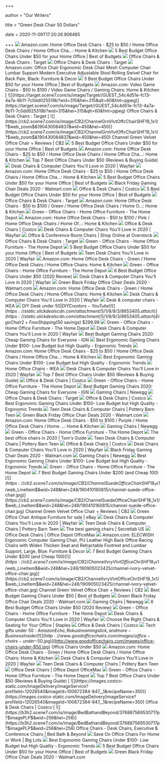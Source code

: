 +++
        
author = "Our Writers"
        
title = "Green Desk Chair 50 Dollars"
        
date = 2020-11-09T17:20:26.906485
        
+++
[ ![](https://m.media-amazon.com/images/I/71kyfRAudrL._AC_UL320_.jpg)](https://m.media-amazon.com/images/I/71kyfRAudrL._AC_UL320_.jpg) Amazon.com: Home Office Desk Chairs - $25 to $50 / Home Office Desk Chairs  / Home Office Cha...: Home & Kitchen
[ ![](https://i2.wp.com/www.bestofbudgets.com/wp-content/uploads/2018/05/OFM-Essentials-Collection-Plush-Office-CHair-Review.jpg?resize=694%2C1024&ssl=1)](https://i2.wp.com/www.bestofbudgets.com/wp-content/uploads/2018/05/OFM-Essentials-Collection-Plush-Office-CHair-Review.jpg?resize=694%2C1024&ssl=1) 5 Best Budget Office Chairs Under $50 for your Home Office | Best of Budgets
[ ![](https://target.scene7.com/is/image/Target//GUEST_9bba0261-1a73-4fb5-8ea2-882465d4c9e4?wid=315&hei=315&qlt=60&fmt=pjpeg)](https://target.scene7.com/is/image/Target//GUEST_9bba0261-1a73-4fb5-8ea2-882465d4c9e4?wid=315&hei=315&qlt=60&fmt=pjpeg) Office Chairs & Desk Chairs : Target
[ ![](https://target.scene7.com/is/image/Target//GUEST_ec0a79f1-d7ad-49a5-8e86-8e44f0423e8f?wid=315&hei=315&qlt=60&fmt=pjpeg)](https://target.scene7.com/is/image/Target//GUEST_ec0a79f1-d7ad-49a5-8e86-8e44f0423e8f?wid=315&hei=315&qlt=60&fmt=pjpeg) Office Chairs & Desk Chairs : Target
[ ![](https://m.media-amazon.com/images/I/61v2Wcz3VpL._AC_UL400_.jpg)](https://m.media-amazon.com/images/I/61v2Wcz3VpL._AC_UL400_.jpg) Amazon.com: Office Chair Ergonomic Desk Chair Mesh Computer Chair Lumbar  Support Modern Executive Adjustable Stool Rolling Swivel Chair for Back  Pain, Black: Furniture & Decor
[ ![](https://i0.wp.com/www.bestofbudgets.com/wp-content/uploads/2018/05/5-best-office-chairs-under-50.jpg?fit=783%2C450&ssl=1)](https://i0.wp.com/www.bestofbudgets.com/wp-content/uploads/2018/05/5-best-office-chairs-under-50.jpg?fit=783%2C450&ssl=1) 5 Best Budget Office Chairs Under $50 for your Home Office | Best of Budgets
[ ![](https://m.media-amazon.com/images/I/61UmfkXCncL._AC_UL320_.jpg)](https://m.media-amazon.com/images/I/61UmfkXCncL._AC_UL320_.jpg) Amazon.com: Video Game Chairs - $50 to $100 / Video Game Chairs / Gaming  Chairs: Home & Kitchen
[ ![](https://target.scene7.com/is/image/Target//GUEST_54c4d51e-fc13-4a7a-9b11-7c0dd025519b?wid=315&hei=315&qlt=60&fmt=pjpeg)](https://target.scene7.com/is/image/Target//GUEST_54c4d51e-fc13-4a7a-9b11-7c0dd025519b?wid=315&hei=315&qlt=60&fmt=pjpeg) Office Chairs & Desk Chairs : Target
[ ![](https://cb2.scene7.com/is/image/CB2/ChannelGrnVlvtOffcChairSHF19_1x1/?$web_zoom$&190430084837&wid=450&hei=450)](https://cb2.scene7.com/is/image/CB2/ChannelGrnVlvtOffcChairSHF19_1x1/?$web_zoom$&190430084837&wid=450&hei=450) Channel Green Velvet Office Chair + Reviews | CB2
[ ![](https://i1.wp.com/www.bestofbudgets.com/wp-content/uploads/2018/05/Furmax-Mid-Back-Office-Mesh-Chair-review.jpg?resize=1000%2C802&ssl=1)](https://i1.wp.com/www.bestofbudgets.com/wp-content/uploads/2018/05/Furmax-Mid-Back-Office-Mesh-Chair-review.jpg?resize=1000%2C802&ssl=1) 5 Best Budget Office Chairs Under $50 for your Home Office | Best of Budgets
[ ![](https://m.media-amazon.com/images/I/71ohGSWApfL._AC_UL320_.jpg)](https://m.media-amazon.com/images/I/71ohGSWApfL._AC_UL320_.jpg) Amazon.com: Home Office Desk Chairs - $25 to $50 / Home Office Desk Chairs  / Home Office Cha...: Home & Kitchen
[ ![](https://bestchairsreviews.com/wp-content/uploads/2020/06/best_office_chairs_under_50-300x225.jpg)](https://bestchairsreviews.com/wp-content/uploads/2020/06/best_office_chairs_under_50-300x225.jpg) Top 7 Best Office Chairs Under $50 (Reviews & Buying Guide)
[ ![](https://secure.img1-fg.wfcdn.com/im/04101391/resize-h600-w600%5Ecompr-r85/4148/4148964/Desk+Chairs.jpg)](https://secure.img1-fg.wfcdn.com/im/04101391/resize-h600-w600%5Ecompr-r85/4148/4148964/Desk+Chairs.jpg) Desk Chairs & Computer Chairs You'll Love in 2020 | Wayfair
[ ![](https://m.media-amazon.com/images/I/71xy41iQyzL._AC_UL320_.jpg)](https://m.media-amazon.com/images/I/71xy41iQyzL._AC_UL320_.jpg) Amazon.com: Home Office Desk Chairs - $25 to $50 / Home Office Desk Chairs  / Home Office Cha...: Home & Kitchen
[ ![](https://i1.wp.com/www.bestofbudgets.com/wp-content/uploads/2018/05/boss-office-products-task-chair-review.jpg?resize=930%2C710&ssl=1)](https://i1.wp.com/www.bestofbudgets.com/wp-content/uploads/2018/05/boss-office-products-task-chair-review.jpg?resize=930%2C710&ssl=1) 5 Best Budget Office Chairs Under $50 for your Home Office | Best of Budgets
[ ![](https://i5.walmartimages.com/asr/8afe81d5-2c94-4a63-a5a0-4379bfff9a79.435bab6736b4d8ffa6e1170519d06b5f.jpeg?odnHeight=200&odnWidth=200&odnBg=ffffff)](https://i5.walmartimages.com/asr/8afe81d5-2c94-4a63-a5a0-4379bfff9a79.435bab6736b4d8ffa6e1170519d06b5f.jpeg?odnHeight=200&odnWidth=200&odnBg=ffffff) Black Friday Gaming Chair Deals 2020 - Walmart.com
[ ![](https://images.costco-static.com/ImageDelivery/imageService?profileId=12026540&imageId=506166-847__1&recipeName=350)](https://images.costco-static.com/ImageDelivery/imageService?profileId=12026540&imageId=506166-847__1&recipeName=350) Office & Desk Chairs | Costco
[ ![](https://i2.wp.com/www.bestofbudgets.com/wp-content/uploads/2018/05/Furmax-Mid-Back-Office-Chair-review.jpg?resize=997%2C804&ssl=1)](https://i2.wp.com/www.bestofbudgets.com/wp-content/uploads/2018/05/Furmax-Mid-Back-Office-Chair-review.jpg?resize=997%2C804&ssl=1) 5 Best Budget Office Chairs Under $50 for your Home Office | Best of Budgets
[ ![](https://target.scene7.com/is/image/Target/GUEST_32213a15-979c-410c-8a93-80a5e2675f01?wid=315&hei=315&qlt=60&fmt=pjpeg)](https://target.scene7.com/is/image/Target/GUEST_32213a15-979c-410c-8a93-80a5e2675f01?wid=315&hei=315&qlt=60&fmt=pjpeg) Office Chairs & Desk Chairs : Target
[ ![](https://m.media-amazon.com/images/I/71Ktu6xS5cL._AC_UL320_.jpg)](https://m.media-amazon.com/images/I/71Ktu6xS5cL._AC_UL320_.jpg) Amazon.com: Home Office Desk Chairs - $50 to $100 / Green / Home Office  Desk Chairs / Home O...: Home & Kitchen
[ ![](https://images.homedepot-static.com/productImages/565d7633-ace9-4f78-b79e-eeaeec248775/svn/green-boyel-living-office-chairs-wf-hfsn-110g-64_1000.jpg)](https://images.homedepot-static.com/productImages/565d7633-ace9-4f78-b79e-eeaeec248775/svn/green-boyel-living-office-chairs-wf-hfsn-110g-64_1000.jpg) Green - Office Chairs - Home Office Furniture - The Home Depot
[ ![](https://m.media-amazon.com/images/I/61A8zsk+iIL._AC_UL320_.jpg)](https://m.media-amazon.com/images/I/61A8zsk+iIL._AC_UL320_.jpg) Amazon.com: Home Office Desk Chairs - $50 to $100 / Pink / Home Office Desk  Chairs / Home Of...: Home & Kitchen
[ ![](https://images.costco-static.com/ImageDelivery/imageService?profileId=12026540&imageId=305988-847__1&recipeName=350)](https://images.costco-static.com/ImageDelivery/imageService?profileId=12026540&imageId=305988-847__1&recipeName=350) Office & Desk Chairs | Costco
[ ![](https://secure.img1-fg.wfcdn.com/im/36124313/compr-r85/1236/123651416/default.jpg)](https://secure.img1-fg.wfcdn.com/im/36124313/compr-r85/1236/123651416/default.jpg) Desk Chairs & Computer Chairs You'll Love in 2020 | Wayfair
[ ![](https://ak1.ostkcdn.com/images/products/is/images/direct/526ff43ba17b1c9ade0424e48037ef7af99572e7/OVIOS-Cute-Desk-Chair-Plush-Velvet-Office-Chair-for-Home-or-Office%2CModern%2CComfortble-Nice-Task-Chair-for-Computer-Desk.jpg?imwidth=200&impolicy=medium)](https://ak1.ostkcdn.com/images/products/is/images/direct/526ff43ba17b1c9ade0424e48037ef7af99572e7/OVIOS-Cute-Desk-Chair-Plush-Velvet-Office-Chair-for-Home-or-Office%2CModern%2CComfortble-Nice-Task-Chair-for-Computer-Desk.jpg?imwidth=200&impolicy=medium) Office & Conference Room Chairs | Shop Online at Overstock
[ ![](https://target.scene7.com/is/image/Target/GUEST_2438430f-ffdb-4fd8-95a6-d7cc7389f7ad?wid=315&hei=315&qlt=60&fmt=pjpeg)](https://target.scene7.com/is/image/Target/GUEST_2438430f-ffdb-4fd8-95a6-d7cc7389f7ad?wid=315&hei=315&qlt=60&fmt=pjpeg) Office Chairs & Desk Chairs : Target
[ ![](https://images.homedepot-static.com/productImages/8871a544-04e1-4f43-a40c-acdc658936f8/svn/green-mesh-carnegy-avenue-ergonomic-chairs-cga-bl-270289-gr-hd-64_1000.jpg)](https://images.homedepot-static.com/productImages/8871a544-04e1-4f43-a40c-acdc658936f8/svn/green-mesh-carnegy-avenue-ergonomic-chairs-cga-bl-270289-gr-hd-64_1000.jpg) Green - Office Chairs - Home Office Furniture - The Home Depot
[ ![](https://i0.wp.com/www.bestofbudgets.com/wp-content/uploads/2018/05/Copy-of-best-office-chair-under-50-tall.jpg?resize=326%2C1024&ssl=1)](https://i0.wp.com/www.bestofbudgets.com/wp-content/uploads/2018/05/Copy-of-best-office-chair-under-50-tall.jpg?resize=326%2C1024&ssl=1) 5 Best Budget Office Chairs Under $50 for your Home Office | Best of Budgets
[ ![](https://secure.img1-fg.wfcdn.com/im/00363083/resize-h600-w600%5Ecompr-r85/4149/41495722/Teen+Desk+Chairs.jpg)](https://secure.img1-fg.wfcdn.com/im/00363083/resize-h600-w600%5Ecompr-r85/4149/41495722/Teen+Desk+Chairs.jpg) Teen Desk Chairs You'll Love in 2020 | Wayfair
[ ![](https://m.media-amazon.com/images/I/51DimGtfhYL._AC_UL320_.jpg)](https://m.media-amazon.com/images/I/51DimGtfhYL._AC_UL320_.jpg) Amazon.com: Home Office Desk Chairs - Green / Home Office Desk Chairs /  Home Office Chairs: Home & Kitchen
[ ![](https://images.homedepot-static.com/productImages/3d961faf-aa25-406e-87b7-aebfbf14a7e7/svn/green-flash-furniture-office-chairs-go2240gn-64_1000.jpg)](https://images.homedepot-static.com/productImages/3d961faf-aa25-406e-87b7-aebfbf14a7e7/svn/green-flash-furniture-office-chairs-go2240gn-64_1000.jpg) Green - Office Chairs - Home Office Furniture - The Home Depot
[ ![](https://i1.wp.com/overheardonconferencecalls.com/wp-content/uploads/2019/12/Yaheetech-Ergonomic-Office-Chair.jpg?fit=666%2C1024&ssl=1)](https://i1.wp.com/overheardonconferencecalls.com/wp-content/uploads/2019/12/Yaheetech-Ergonomic-Office-Chair.jpg?fit=666%2C1024&ssl=1) 6 Best Budget Office Chairs Under $50 (2020 Review)
[ ![](https://secure.img1-fg.wfcdn.com/im/62131931/compr-r85/1233/123331549/default.jpg)](https://secure.img1-fg.wfcdn.com/im/62131931/compr-r85/1233/123331549/default.jpg) Desk Chairs & Computer Chairs You'll Love in 2020 | Wayfair
[ ![](https://i5.walmartimages.com/asr/47dfad44-7667-4d9f-aaed-0132ef292012_2.3abea4dff7644ca54b863e503416cadb.jpeg?odnHeight=200&odnWidth=200&odnBg=ffffff)](https://i5.walmartimages.com/asr/47dfad44-7667-4d9f-aaed-0132ef292012_2.3abea4dff7644ca54b863e503416cadb.jpeg?odnHeight=200&odnWidth=200&odnBg=ffffff) Green Black Friday Office Chair Deals 2020 - Walmart.com
[ ![](https://m.media-amazon.com/images/I/81bZvn-3AmL._AC_UL320_.jpg)](https://m.media-amazon.com/images/I/81bZvn-3AmL._AC_UL320_.jpg) Amazon.com: Home Office Desk Chairs - Green / Home Office Desk Chairs /  Home Office Chairs: Home & Kitchen
[ ![](https://secure.img1-fg.wfcdn.com/im/11297099/compr-r85/9499/94996507/default.jpg)](https://secure.img1-fg.wfcdn.com/im/11297099/compr-r85/9499/94996507/default.jpg) Desk Chairs & Computer Chairs You'll Love in 2020 | Wayfair
[ ![](https://shop.static.ingka.ikea.com/category-images/Category_desk-chairs.jpg)](https://shop.static.ingka.ikea.com/category-images/Category_desk-chairs.jpg) Desk & computer chairs - IKEA
[ ![](https://i.ytimg.com/vi/9dWzupkBcNU/hqdefault.jpg)](https://i.ytimg.com/vi/9dWzupkBcNU/hqdefault.jpg) DIY Desk under $50 | DIY Creators - YouTube
[ ![](https://static.slickdealscdn.com/attachment/5/1/8/9/3/8653405.attach)](https://static.slickdealscdn.com/attachment/5/1/8/9/3/8653405.attach) ErgoChair 2 + Free Shipping ($50 savings) $299.99
[ ![](https://images.homedepot-static.com/productImages/0dd0a201-ff19-49ca-8cfd-9b3fd3fdbbd6/svn/neon-green-carnegy-avenue-gaming-chairs-cga-ch-270199-ne-hd-64_1000.jpg)](https://images.homedepot-static.com/productImages/0dd0a201-ff19-49ca-8cfd-9b3fd3fdbbd6/svn/neon-green-carnegy-avenue-gaming-chairs-cga-ch-270199-ne-hd-64_1000.jpg) Green - Office Chairs - Home Office Furniture - The Home Depot
[ ![](https://secure.img1-fg.wfcdn.com/im/84780297/compr-r85/1274/127462474/default.jpg)](https://secure.img1-fg.wfcdn.com/im/84780297/compr-r85/1274/127462474/default.jpg) Desk Chairs & Computer Chairs You'll Love in 2020 | Wayfair
[ ![](http://assets1.ignimgs.com/2018/06/20/bestgamingchairs-blogroll-1529525911135.jpg)](http://assets1.ignimgs.com/2018/06/20/bestgamingchairs-blogroll-1529525911135.jpg) Best Budget Gaming Chairs 2020: Cheap Gaming Chairs for Everyone - IGN
[ ![](http://ergonomictrends.com/wp-content/uploads/2018/08/Essentials-Racing-Style-Leather-Gaming-Chair-review.jpg)](http://ergonomictrends.com/wp-content/uploads/2018/08/Essentials-Racing-Style-Leather-Gaming-Chair-review.jpg) Best Ergonomic Gaming Chairs Under $100- Low Budget but High Quality -  Ergonomic Trends
[ ![](https://m.media-amazon.com/images/I/71FNyPh5iZL._AC_UL320_.jpg)](https://m.media-amazon.com/images/I/71FNyPh5iZL._AC_UL320_.jpg) Amazon.com: Home Office Desk Chairs - $25 to $50 / Home Office Desk Chairs  / Home Office Cha...: Home & Kitchen
[ ![](http://ergonomictrends.com/wp-content/uploads/2018/08/Merax-Ergonomic-High-Back-Gaming-Chair-review.jpg)](http://ergonomictrends.com/wp-content/uploads/2018/08/Merax-Ergonomic-High-Back-Gaming-Chair-review.jpg) Best Ergonomic Gaming Chairs Under $100- Low Budget but High Quality -  Ergonomic Trends
[ ![](https://www.ikea.com/us/en/images/products/loberget-blyskaer-swivel-chair-white__0806543_PE770241_S5.JPG?f=xxs)](https://www.ikea.com/us/en/images/products/loberget-blyskaer-swivel-chair-white__0806543_PE770241_S5.JPG?f=xxs) Home Office Chairs - IKEA
[ ![](https://secure.img1-fg.wfcdn.com/im/63847730/compr-r85/1233/123316547/default.jpg)](https://secure.img1-fg.wfcdn.com/im/63847730/compr-r85/1233/123316547/default.jpg) Desk Chairs & Computer Chairs You'll Love in 2020 | Wayfair
[ ![](https://bestchairsreviews.com/wp-content/uploads/2020/06/Furmax_Mid_Back_Desk_Office_Chair.jpg)](https://bestchairsreviews.com/wp-content/uploads/2020/06/Furmax_Mid_Back_Desk_Office_Chair.jpg) Top 7 Best Office Chairs Under $50 (Reviews & Buying Guide)
[ ![](https://mobilecontent.costco.com/live/resource/img/static-us-tiles/office-chairs.jpg)](https://mobilecontent.costco.com/live/resource/img/static-us-tiles/office-chairs.jpg) Office & Desk Chairs | Costco
[ ![](https://images.homedepot-static.com/productImages/d61cee7a-c462-4754-a778-b8f9697607dc/svn/rose-gold-osp-home-furnishings-office-chairs-luasa-v9-64_1000.jpg)](https://images.homedepot-static.com/productImages/d61cee7a-c462-4754-a778-b8f9697607dc/svn/rose-gold-osp-home-furnishings-office-chairs-luasa-v9-64_1000.jpg) Green - Office Chairs - Home Office Furniture - The Home Depot
[ ![](https://assets1.ignimgs.com/2019/12/02/DevokoErgonomic-Gaming-Chair1575321570836.jpg?width=150)](https://assets1.ignimgs.com/2019/12/02/DevokoErgonomic-Gaming-Chair1575321570836.jpg?width=150) Best Budget Gaming Chairs 2020: Cheap Gaming Chairs for Everyone - IGN
[ ![](https://c1.neweggimages.com/ProductImageCompressAll300/2T4-029X-00025-S05.jpg)](https://c1.neweggimages.com/ProductImageCompressAll300/2T4-029X-00025-S05.jpg) Gaming Chairs | Newegg
[ ![](https://target.scene7.com/is/image/Target//GUEST_908e5f27-4920-4eae-8d4f-44830dc1facf?wid=315&hei=315&qlt=60&fmt=pjpeg)](https://target.scene7.com/is/image/Target//GUEST_908e5f27-4920-4eae-8d4f-44830dc1facf?wid=315&hei=315&qlt=60&fmt=pjpeg) Office Chairs & Desk Chairs : Target
[ ![](https://mobilecontent.costco.com/live/resource/img/static-us-tiles/all-chairs.jpg)](https://mobilecontent.costco.com/live/resource/img/static-us-tiles/all-chairs.jpg) Office & Desk Chairs | Costco
[ ![](http://ergonomictrends.com/wp-content/uploads/2018/08/best-ergonomic-gaming-chair-under-100.jpg)](http://ergonomictrends.com/wp-content/uploads/2018/08/best-ergonomic-gaming-chair-under-100.jpg) Best Ergonomic Gaming Chairs Under $100- Low Budget but High Quality -  Ergonomic Trends
[ ![](https://www.pbteen.com/ptimgs/rk/images/dp/wcm/202038/0013/modern-slope-swivel-desk-chair-1-c.jpg)](https://www.pbteen.com/ptimgs/rk/images/dp/wcm/202038/0013/modern-slope-swivel-desk-chair-1-c.jpg) Teen Desk Chairs & Computer Chairs | Pottery Barn Teen
[ ![](https://i5.walmartimages.com/asr/7191d0ab-0a36-4ace-bff7-509813e135c4_1.0d1c88a111dbcd44a09845d873edaee1.jpeg?odnHeight=200&odnWidth=200&odnBg=ffffff)](https://i5.walmartimages.com/asr/7191d0ab-0a36-4ace-bff7-509813e135c4_1.0d1c88a111dbcd44a09845d873edaee1.jpeg?odnHeight=200&odnWidth=200&odnBg=ffffff) Green Black Friday Office Chair Deals 2020 - Walmart.com
[ ![](https://m.media-amazon.com/images/I/71P2bHLbHOL._AC_UL320_.jpg)](https://m.media-amazon.com/images/I/71P2bHLbHOL._AC_UL320_.jpg) Amazon.com: Home Office Desk Chairs - $50 to $100 / Purple / Home Office  Desk Chairs / Home ...: Home & Kitchen
[ ![](https://c1.neweggimages.com/ProductImageCompressAll300/2T4-01VY-00001-S04.jpg)](https://c1.neweggimages.com/ProductImageCompressAll300/2T4-01VY-00001-S04.jpg) Gaming Chairs | Newegg
[ ![](https://images.homedepot-static.com/productImages/95f1ccff-73af-4c22-b629-6c1cdd5c6521/svn/green-carnegy-avenue-ergonomic-chairs-cga-go-243651-gr-hd-64_1000.jpg)](https://images.homedepot-static.com/productImages/95f1ccff-73af-4c22-b629-6c1cdd5c6521/svn/green-carnegy-avenue-ergonomic-chairs-cga-go-243651-gr-hd-64_1000.jpg) Green - Office Chairs - Home Office Furniture - The Home Depot
[ ![](https://cdn.mos.cms.futurecdn.net/chg3AGHkpwVFcZeK26TKuA.jpg)](https://cdn.mos.cms.futurecdn.net/chg3AGHkpwVFcZeK26TKuA.jpg) The best office chairs in 2020 | Tom's Guide
[ ![](https://www.pbteen.com/ptimgs/rk/images/dp/wcm/202030/0011/distressed-velvet-aqua-pleated-swivel-desk-chair-1-c.jpg)](https://www.pbteen.com/ptimgs/rk/images/dp/wcm/202030/0011/distressed-velvet-aqua-pleated-swivel-desk-chair-1-c.jpg) Teen Desk Chairs & Computer Chairs | Pottery Barn Teen
[ ![](https://images.costco-static.com/ImageDelivery/imageService?profileId=12026540&imageId=2312303-847__1&recipeName=350)](https://images.costco-static.com/ImageDelivery/imageService?profileId=12026540&imageId=2312303-847__1&recipeName=350) Office & Desk Chairs | Costco
[ ![](https://secure.img1-fg.wfcdn.com/im/86099349/resize-h310-w310%5Ecompr-r85/9467/94673012/mila-task-chair.jpg)](https://secure.img1-fg.wfcdn.com/im/86099349/resize-h310-w310%5Ecompr-r85/9467/94673012/mila-task-chair.jpg) Desk Chairs & Computer Chairs You'll Love in 2020 | Wayfair
[ ![](https://i5.walmartimages.com/asr/26a1b339-6032-495a-90e6-5246599893a7_1.896558ee30516fcfdfba1cf9578fff01.jpeg?odnHeight=200&odnWidth=200&odnBg=ffffff)](https://i5.walmartimages.com/asr/26a1b339-6032-495a-90e6-5246599893a7_1.896558ee30516fcfdfba1cf9578fff01.jpeg?odnHeight=200&odnWidth=200&odnBg=ffffff) Black Friday Gaming Chair Deals 2020 - Walmart.com
[ ![](https://c1.neweggimages.com/ProductImageCompressAll300/AKUYS201022Q6uuN.jpg)](https://c1.neweggimages.com/ProductImageCompressAll300/AKUYS201022Q6uuN.jpg) Gaming Chairs | Newegg
[ ![](http://ergonomictrends.com/wp-content/uploads/2018/08/Furmax-Gaming-Chair-High-Back-review.jpg)](http://ergonomictrends.com/wp-content/uploads/2018/08/Furmax-Gaming-Chair-High-Back-review.jpg) Best Ergonomic Gaming Chairs Under $100- Low Budget but High Quality -  Ergonomic Trends
[ ![](https://images.homedepot-static.com/catalog/productImages/300/50/50a1a285-e4ec-4356-b571-ed7b7e2a69bc_300.jpg)](https://images.homedepot-static.com/catalog/productImages/300/50/50a1a285-e4ec-4356-b571-ed7b7e2a69bc_300.jpg) Green - Office Chairs - Home Office Furniture - The Home Depot
[ ![](https://m.media-amazon.com/images/I/41FkTPZpKlL.jpg)](https://m.media-amazon.com/images/I/41FkTPZpKlL.jpg) 7 Best Budget Gaming Chairs Under $200 (and Cheap $100)
[ ![](https://cb2.scene7.com/is/image/CB2/ChannelSuedeOfficeChairSHF18_1x1/$web_LineItem$&wid=248&hei=248/190410160815/channel-suede-office-chair.jpg)](https://cb2.scene7.com/is/image/CB2/ChannelSuedeOfficeChairSHF18_1x1/$web_LineItem$&wid=248&hei=248/190410160815/channel-suede-office-chair.jpg) Channel Green Velvet Office Chair + Reviews | CB2
[ ![](https://i.ebayimg.com/thumbs/images/g/rNEAAOSw2V5fkkRR/s-l300.jpg)](https://i.ebayimg.com/thumbs/images/g/rNEAAOSw2V5fkkRR/s-l300.jpg) Green Office Chair Antique Furniture for sale | eBay
[ ![](https://secure.img1-fg.wfcdn.com/im/41023308/compr-r85/1275/127569358/default.jpg)](https://secure.img1-fg.wfcdn.com/im/41023308/compr-r85/1275/127569358/default.jpg) Desk Chairs & Computer Chairs You'll Love in 2020 | Wayfair
[ ![](https://www.pbteen.com/ptimgs/rk/images/dp/wcm/202038/0013/finley-swivel-desk-chair-c.jpg)](https://www.pbteen.com/ptimgs/rk/images/dp/wcm/202038/0013/finley-swivel-desk-chair-c.jpg) Teen Desk Chairs & Computer Chairs | Pottery Barn Teen
[ ![](https://cdn.shopify.com/s/files/1/1640/2231/t/296/assets/home-about-min.jpg?v=15469314744188955009)](https://cdn.shopify.com/s/files/1/1640/2231/t/296/assets/home-about-min.jpg?v=15469314744188955009) The best gaming chairs | Secretlab US
[ ![](https://media.officedepot.com/images/t_search,f_auto/products/907932/Realspace-Modern-Comfort-Winsley-Bonded-Leather)](https://media.officedepot.com/images/t_search,f_auto/products/907932/Realspace-Modern-Comfort-Winsley-Bonded-Leather) Office Desk Chairs | Office Depot OfficeMax
[ ![](https://images-na.ssl-images-amazon.com/images/I/71qJ%2BsMLcZL._AC_SX425_.jpg)](https://images-na.ssl-images-amazon.com/images/I/71qJ%2BsMLcZL._AC_SX425_.jpg) Amazon.com: ELECWISH Ergonomic Computer Gaming Chair, PU Leather High Back  Office Racing Chairs with Widen Thicken Seat and Retractable Footrest and  Lumbar Support, Large, Blue: Furniture & Decor
[ ![](https://m.media-amazon.com/images/I/413CRqvLOeL.jpg)](https://m.media-amazon.com/images/I/413CRqvLOeL.jpg) 7 Best Budget Gaming Chairs Under $200 (and Cheap $100)
[ ![](https://cb2.scene7.com/is/image/CB2/ChannelIvryVlvtOfficeChrSHF18_1x1/$web_LineItem$&wid=248&hei=248/190905023425/channel-ivory-velvet-office-chair.jpg)](https://cb2.scene7.com/is/image/CB2/ChannelIvryVlvtOfficeChrSHF18_1x1/$web_LineItem$&wid=248&hei=248/190905023425/channel-ivory-velvet-office-chair.jpg) Channel Green Velvet Office Chair + Reviews | CB2
[ ![](https://i2.wp.com/www.bestofbudgets.com/wp-content/uploads/2020/06/best-gaming-chairs-under-50.jpg?fit=810%2C450&ssl=1)](https://i2.wp.com/www.bestofbudgets.com/wp-content/uploads/2020/06/best-gaming-chairs-under-50.jpg?fit=810%2C450&ssl=1) Best Budget Gaming Chairs Under $50 | Best of Budgets
[ ![](https://i5.walmartimages.com/asr/4502d772-d6ff-4776-a3e6-4f52bc52eeb7.37e3e46b246a4c668284c9daedbdb19f.jpeg?odnHeight=200&odnWidth=200&odnBg=ffffff)](https://i5.walmartimages.com/asr/4502d772-d6ff-4776-a3e6-4f52bc52eeb7.37e3e46b246a4c668284c9daedbdb19f.jpeg?odnHeight=200&odnWidth=200&odnBg=ffffff) Green Black Friday Office Chair Deals 2020 - Walmart.com
[ ![](https://c1.neweggimages.com/ProductImageCompressAll300/1AA-00FH-00001-S01.jpg)](https://c1.neweggimages.com/ProductImageCompressAll300/1AA-00FH-00001-S01.jpg) Gaming Chairs | Newegg
[ ![](https://i1.wp.com/overheardonconferencecalls.com/wp-content/uploads/2019/12/business-chairs-company-coworking-7070.jpg?fit=4928%2C3264&ssl=1)](https://i1.wp.com/overheardonconferencecalls.com/wp-content/uploads/2019/12/business-chairs-company-coworking-7070.jpg?fit=4928%2C3264&ssl=1) 6 Best Budget Office Chairs Under $50 (2020 Review)
[ ![](https://images.homedepot-static.com/productImages/b279d439-b3fc-45a1-a244-bbacd0b3a874/svn/olive-polyester-osp-home-furnishings-office-chairs-lgysa-gsk8-64_1000.jpg)](https://images.homedepot-static.com/productImages/b279d439-b3fc-45a1-a244-bbacd0b3a874/svn/olive-polyester-osp-home-furnishings-office-chairs-lgysa-gsk8-64_1000.jpg) Green - Office Chairs - Home Office Furniture - The Home Depot
[ ![](https://secure.img1-fg.wfcdn.com/im/60823474/compr-r85/5518/55183565/default.jpg)](https://secure.img1-fg.wfcdn.com/im/60823474/compr-r85/5518/55183565/default.jpg) Desk Chairs & Computer Chairs You'll Love in 2020 | Wayfair
[ ![](https://www.staples.com/sbd/cre/products/191006/dg20118/images/conference-chairs.png)](https://www.staples.com/sbd/cre/products/191006/dg20118/images/conference-chairs.png) Choose the Right Chairs & Seating for Your Office | Staples
[ ![](https://images.costco-static.com/ImageDelivery/imageService?profileId=12026540&imageId=1363196-847__1&recipeName=350)](https://images.costco-static.com/ImageDelivery/imageService?profileId=12026540&imageId=1363196-847__1&recipeName=350) Office & Desk Chairs | Costco
[ ![](https://i.insider.com/5e5824cafee23d21377d0ff5?width=1136&format=jpeg)](https://i.insider.com/5e5824cafee23d21377d0ff5?width=1136&format=jpeg) Tech gifts under $50: Amazon Echo, Roku streaming stick, and more -  Business Insider
[ ![](http://www.goodofficechairs.com/images/office-chairs-under-$50.jpg)](http://www.goodofficechairs.com/images/office-chairs-under-$50.jpg) Office Chairs Under $50
[ ![](https://m.media-amazon.com/images/I/51TznWLsMWL._AC_UL320_.jpg)](https://m.media-amazon.com/images/I/51TznWLsMWL._AC_UL320_.jpg) Amazon.com: Home Office Desk Chairs - Green / Home Office Desk Chairs /  Home Office Chairs: Home & Kitchen
[ ![](https://secure.img1-fg.wfcdn.com/im/01193982/resize-h310-w310%5Ecompr-r85/7342/73424292/elkland-mesh-task-chair.jpg)](https://secure.img1-fg.wfcdn.com/im/01193982/resize-h310-w310%5Ecompr-r85/7342/73424292/elkland-mesh-task-chair.jpg) Desk Chairs & Computer Chairs You'll Love in 2020 | Wayfair
[ ![](https://www.pbteen.com/ptimgs/rk/images/dp/wcm/202042/0018/baylor-swivel-desk-chair-c.jpg)](https://www.pbteen.com/ptimgs/rk/images/dp/wcm/202042/0018/baylor-swivel-desk-chair-c.jpg) Teen Desk Chairs & Computer Chairs | Pottery Barn Teen
[ ![](https://media.officedepot.com/images/t_search,f_auto/products/330812/Serta-iComfort-i5000-Big-And-Tall)](https://media.officedepot.com/images/t_search,f_auto/products/330812/Serta-iComfort-i5000-Big-And-Tall) Office Desk Chairs | Office Depot OfficeMax
[ ![](https://images.homedepot-static.com/productImages/c88259ee-abf6-4391-8671-e36122e633c8/svn/green-velvet-furniturer-office-chairs-ross-chrome-velvet-cactus-64_400.jpg)](https://images.homedepot-static.com/productImages/c88259ee-abf6-4391-8671-e36122e633c8/svn/green-velvet-furniturer-office-chairs-ross-chrome-velvet-cactus-64_400.jpg) Green - Office Chairs - Home Office Furniture - The Home Depot
[ ![](https://bestchairsreviews.com/wp-content/uploads/2020/06/NEO_Desk_Office_Chair.jpg)](https://bestchairsreviews.com/wp-content/uploads/2020/06/NEO_Desk_Office_Chair.jpg) Top 7 Best Office Chairs Under $50 (Reviews & Buying Guide)
[ ![](https://images.costco-static.com/ImageDelivery/imageService?profileId=12026540&imageId=100672384-847__1&recipeName=350)](https://images.costco-static.com/ImageDelivery/imageService?profileId=12026540&imageId=100672384-847__1&recipeName=350) Office & Desk Chairs | Costco
[ ![](https://b3h2.scene7.com/is/image/BedBathandBeyond/376887569530717p?$imagePLP$&wid=256&hei=256)](https://b3h2.scene7.com/is/image/BedBathandBeyond/376887569530717p?$imagePLP$&wid=256&hei=256) Office Chairs - Desk Chairs, Executive & Conference Chairs | Bed Bath &  Beyond
[ ![](https://images.biglots.com/Black+Faux+Leather+Executive+Office+Chair?set=imageURL%5B%2Fimages%2Fproduct%2F211%2F810452424-1.jpg%5D,env%5Bprod%5D,nocache%5Btrue%5D,ver%5B1%5D,profile%5Bpdp_main_med%5D&call=url%5Bfile:biglots/product.chain%5D)](https://images.biglots.com/Black+Faux+Leather+Executive+Office+Chair?set=imageURL%5B%2Fimages%2Fproduct%2F211%2F810452424-1.jpg%5D,env%5Bprod%5D,nocache%5Btrue%5D,ver%5B1%5D,profile%5Bpdp_main_med%5D&call=url%5Bfile:biglots/product.chain%5D) Save On Office Chairs For Home or Work | Big Lots
[ ![](http://ergonomictrends.com/wp-content/uploads/2018/08/Homall-Leather-Racing-Style-Gaming-Chair-review.jpg)](http://ergonomictrends.com/wp-content/uploads/2018/08/Homall-Leather-Racing-Style-Gaming-Chair-review.jpg) Best Ergonomic Gaming Chairs Under $100- Low Budget but High Quality -  Ergonomic Trends
[ ![](https://i1.wp.com/www.bestofbudgets.com/wp-content/uploads/2018/05/Flash-Furniture-Mid-Back-Quilted-chair-review.jpg?resize=458%2C776&ssl=1)](https://i1.wp.com/www.bestofbudgets.com/wp-content/uploads/2018/05/Flash-Furniture-Mid-Back-Quilted-chair-review.jpg?resize=458%2C776&ssl=1) 5 Best Budget Office Chairs Under $50 for your Home Office | Best of Budgets
[ ![](https://i5.walmartimages.com/asr/76e8aef5-5be8-4c00-a0de-c1b63f77cb98.57d2d880fa452dd700e01b22ccb64de4.jpeg?odnHeight=200&odnWidth=200&odnBg=ffffff)](https://i5.walmartimages.com/asr/76e8aef5-5be8-4c00-a0de-c1b63f77cb98.57d2d880fa452dd700e01b22ccb64de4.jpeg?odnHeight=200&odnWidth=200&odnBg=ffffff) Green Black Friday Office Chair Deals 2020 - Walmart.com

